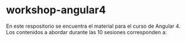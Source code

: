 # workshop-angular4

En este respositorio se encuentra el material para el curso de Angular 4. Los contenidos a abordar durante las 10 sesiones corresponden a:

